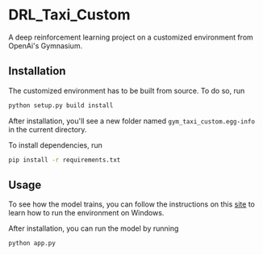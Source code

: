 # DRL_Taxi_Custom

A deep reinforcement learning project on a customized environment from OpenAi's Gymnasium.

## Installation

The customized environment has to be built from source. To do so, run

```bash
python setup.py build install
```

After installation, you'll see a new folder named `gym_taxi_custom.egg-info` in the current directory.

To install dependencies, run

```bash
pip install -r requirements.txt
```

## Usage

To see how the model trains, you can follow the instructions on this [site](https://dibranmulder.github.io/2019/09/06/Running-an-OpenAI-Gym-on-Windows-with-WSL/) to learn how to run the environment on Windows.

After installation, you can run the model by running

```bash
python app.py
```
